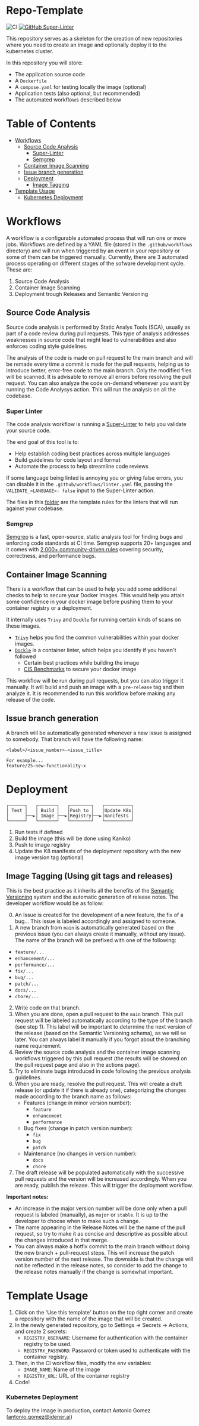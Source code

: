 # Repo-Template 

<!-- Change the <owner>/<repository_name> pair in the URLs below to use the status badges -->
![CI](https://github.com/idener/Repo-Template/actions/workflows/deployment-semver.yaml/badge.svg)
[![GitHub Super-Linter](https://github.com/idener/Repo-Template/actions/workflows/code-analysis.yaml/badge.svg?branch=main)](https://github.com/idener/Repo-Template/actions/workflows/code-analysis.yaml)

This repository serves as a skeleton for the creation of new repositories where you need to create an image and optionally deploy it to the kubernetes cluster.  

In this repository you will store:
- The application source code
- A `Dockerfile`
- A `compose.yaml` for testing locally the image (optional)
- Application tests (also optional, but recommended)
- The automated workflows described below

# Table of Contents

  * [Workflows](#ci-workflows)
    * [Source Code Analysis](#code-analysis)
      * [Super-Linter](#linter)
      * [Semgrep](#semgrep)
    * [Container Image Scanning](#container-image-scanning)
    * [Issue branch generation](#issue-branch-generation)
    * [Deployment](#deployment)
      * [Image Tagging](#image-tagging)
  * [Template Usage](#usage-of-the-template)
    * [Kubernetes Deployment](#kubernetes-deployment)


# Workflows

A workflow is a configurable automated process that will run one or more jobs. Workflows are defined by a YAML file (stored in the `.github/workflows` directory) and will run when triggered by an event in your repository or some of them can be triggered manually. Currently, there are 3 automated process operating on different stages of the sofware development cycle. These are:

1. Source Code Analysis
2. Container Image Scanning
3. Deployment trough Releases and Semantic Versioning

## Source Code Analysis
Source code analysis is performed by Static Analys Tools (SCA), usually as part of a code review during pull requests. This type of analysis addresses weaknesses in source code that might lead to vulnerabilities and also enforces coding style guidelines.

The analysis of the code is made on pull request to the main branch and will be remade every time a commit is made for the pull requests, helping us to introduce better, error-free code to the main branch. Only the modified files will be scanned. It is advisable to remove all errors before resolving the pull request.
You can also analyze the code on-demand whenever you want by running the Code Analysys action. This will run the analysis on all the codebase.

### Super Linter

The code analysis workflow is running a [Super-Linter](https://github.com/github/super-linter) to help you validate your source code. 

The end goal of this tool is to:
- Help establish coding best practices across multiple languages
- Build guidelines for code layout and format
- Automate the process to help streamline code reviews

If some language being linted is annoying you or giving false errors, you can disable it in the `.github/workflows/linter.yaml` file, passing the `VALIDATE_<LANGUAGE>: false` input to the Super-Linter action.

The files in this [folder](https://github.com/github/super-linter/tree/main/TEMPLATES) are the template rules for the linters that will run against your codebase.

### Semgrep

[Semgrep](https://semgrep.dev/) is a fast, open-source, static analysis tool for finding bugs and enforcing code standards at CI time. Semgrep supports 20+ languages and it comes with [2,000+ community-driven rules](https://semgrep.dev/explore) covering security, correctness, and performance bugs.  

## Container Image Scanning

There is a workflow that can be used to help you add some additional checks to help to secure your Docker Images. This would help you attain some confidence in your docker image before pushing them to your container registry or a deployment.

It internally uses `Trivy` and `Dockle` for running certain kinds of scans on these images. 
- [`Trivy`](https://github.com/aquasecurity/trivy) helps you find the common vulnerabilities within your docker images. 
- [`Dockle`](https://github.com/goodwithtech/dockle) is a container linter, which helps you identify if you haven't followed 
  - Certain best practices while building the image 
  - [CIS Benchmarks](https://www.cisecurity.org/cis-benchmarks/) to secure your docker image
  
This workflow will be run during pull requests, but you can also trigger it manually. It will build and push an image with a `pre-release` tag and then analyze it. It is recommended to run this workflow before making any release of the code.

## Issue branch generation

A branch will be automatically generated whenever a new issue is assigned to somebody. That branch will have the following name:
```text
<label>/<issue_number>-<issue_title>

For example...
feature/25-new-functionality-x
```




# Deployment

```text
┌──────┐   ┌───────┐   ┌────────┐   ┌──────────┐
│ Test │   │ Build │   │Push to │   │Update K8s│
│      ├──►│ Image ├──►│Registry├──►│manifests │
└──────┘   └───────┘   └────────┘   └──────────┘
```
1. Run tests if defined
2. Build the image (this will be done using Kaniko)
3. Push to image registry
4. Update the K8 manifests of the deployment repository with the new image version tag (optional)

## Image Tagging (Using git tags and releases)

This is the best practice as it inherits all the benefits of the [Semantic Versioning](https://semver.org/) system and the automatic generation of release notes. The developer workflow would be as follow:

0. An Issue is created for the development of a new feature, the fix of a bug... This issue is labeled accordingly and assigned to someone.
1. A new branch from `main` is automatically generated based on the previous issue (you can always create it manually, without any issue). The name of the branch will be prefixed with one of the following:
  - `feature/...`
  - `enhancement/...`
  - `performance/...`
  - `fix/...`
  - `bug/...`
  - `patch/...`
  - `docs/...`
  - `chore/...`
2. Write code on that branch.
3. When you are done, open a pull request to the `main` branch. This pull request will be labeled automatically according to the type of the branch (see step 1). This label will be important to determine the next version of the release (based on the Semantic Versioning schema), as we will se later. You can always label it manually if you forgot about the branching name requirement.
4. Review the source code analysis and the container image scanning workflows triggered by this pull request (the results will be showed on the pull request page and also in the actions page).
5. Try to eliminate bugs introduced in code following the previous analysis guidelines.
6. When you are ready, resolve the pull request. This will create a draft release (or update it if there is already one), categorizing the changes made according to the branch name as follows:
    - Features (change in minor version number):
      - `feature`
      - `enhancement`
      - `performance`
    - Bug fixes (change in patch version number):
      - `fix`
      - `bug`
      - `patch`
    - Maintenance (no changes in version number):
      - `docs`
      - `chore`
7. The draft release will be populated automatically with the successive pull requests and the version will be increased accordingly. When you are ready, publish the release. This will trigger the deployment workflow.

**Important notes:**
- An increase in the major version number will be done only when a pull request is labeled (manually), as `major` or `stable`. It is up to the developer to choose when to make such a change.
- The name appearing in the Release Notes will be the name of the pull request, so try to make it as concise and descriptive as possible about the changes introduced in that merge.
- You can always make a hotfix commit to the main branch without doing the new branch + pull-request steps. This will increase the patch version number of the next release. The downside is that the change will not be reflected in the release notes, so consider to add the change to the release notes manually if the change is somewhat important.

# Template Usage

1. Click on the 'Use this template' button on the top right corner and create a repository with the name of the image that will be created.
2. In the newly generated repository, go to Settings -> Secrets -> Actions, and create 2 secrets:
    - `REGISTRY_USERNAME`: Username for authentication with the container registry to be used.
    - `REGISTRY_PASSWORD`: Password or token used to authenticate with the container registry.
3. Then, in the CI workflow files, modify the env variables:
    - `IMAGE_NAME`: Name of the image
    - `REGISTRY_URL`: URL of the container registry
4. Code!

### Kubernetes Deployment
To deploy the image in production, contact Antonio Gomez (antonio.gomez@idener.ai)